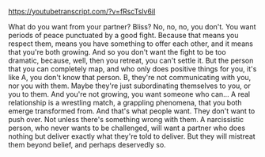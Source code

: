 https://youtubetranscript.com/?v=fRscTslv6iI

 What do you want from your partner? Bliss? No, no, no, you don't. You want periods of peace punctuated by a good fight. Because that means you respect them, means you have something to offer each other, and it means that you're both growing. And so you don't want the fight to be too dramatic, because, well, then you retreat, you can't settle it. But the person that you can completely map, and who only does positive things for you, it's like A, you don't know that person. B, they're not communicating with you, nor you with them. Maybe they're just subordinating themselves to you, or you to them. And you're not growing, you want someone who can... A real relationship is a wrestling match, a grappling phenomena, that you both emerge transformed from. And that's what people want. They don't want to push over. Not unless there's something wrong with them. A narcissistic person, who never wants to be challenged, will want a partner who does nothing but deliver exactly what they're told to deliver. But they will mistreat them beyond belief, and perhaps deservedly so.